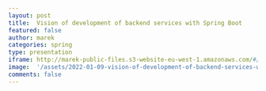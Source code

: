 ```yaml
---
layout: post
title:  Vision of development of backend services with Spring Boot
featured: false
author: marek
categories: spring
type: presentation
iframe: http://marek-public-files.s3-website-eu-west-1.amazonaws.com/#/
image:  '/assets/2022-01-09-vision-of-development-of-backend-services-with-spring-boot/screen.png'
comments: false
---
```

